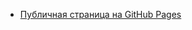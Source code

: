 - [Публичная страница на GitHub Pages](https://nexxxys.github.io/my-awesome-project1/src/index.html)
